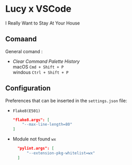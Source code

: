 # Lucy x VSCode

I Really Want to Stay At Your House

## Comaand

General comand :

- *Clear Command Palette History*  
    macOS   ` Cmd + Shift + P `  
    windous ` Ctrl + Shift + P `

## Configuration

Preferences that can be inserted in the `settings.json` file:

- `Flake8(E501)`

    ```json
    "flake8.args": [ 
        "--max-line-length=80"
    ]
    ```

- Module not found `wx`

  ```json
    "pylint.args": [
        "--extension-pkg-whitelist=wx"
    ]
    ```
